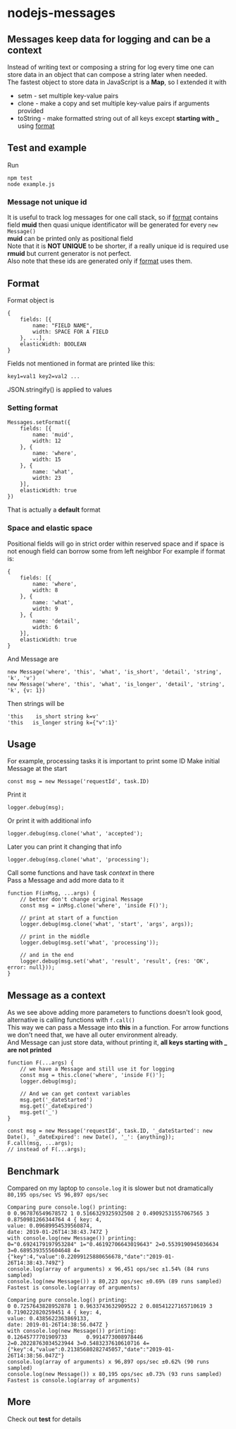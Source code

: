 # nodejs-messages
## Messages keep data for logging and can be a context
Instead of writing text or composing a string for log every time one can store data in an object that can compose a string later when needed.  
The fastest object to store data in JavaScript is a **Map**, so I extended it with
* setm - set multiple key-value pairs
* clone - make a copy and set multiple key-value pairs if arguments provided
* toString - make formatted string out of all keys except **starting with _** using [format](#format)  

## Test and example
Run

    npm test
    node example.js

### Message not unique id
It is useful to track log messages for one call stack, so if [format](#format) contains field **muid** then quasi unique identificator will be generated for every `new Message()`  
**muid** can be printed only as positional field  
Note that it is **NOT UNIQUE** to be shorter, if a really unique id is required use **rmuid** but current generator is not perfect.  
Also note that these ids are generated only if [format](#format) uses them.  

## Format
Format object is

    {
        fields: [{
            name: "FIELD NAME",
            width: SPACE FOR A FIELD
        }, ...],
        elasticWidth: BOOLEAN
    }
    
Fields not mentioned in format are printed like this:

    key1=val1 key2=val2 ...

JSON.stringify() is applied to values

### Setting format

    Messages.setFormat({
        fields: [{
            name: 'muid',
            width: 12
        }, {
            name: 'where',
            width: 15
        }, {
            name: 'what',
            width: 23
        }],
        elasticWidth: true
    })

That is actually a **default** format

### Space and elastic space
Positional fields will go in strict order within reserved space and if space is not enough field can borrow some from left neighbor
For example if format is:

    {
        fields: [{
            name: 'where',
            width: 8
        }, {
            name: 'what',
            width: 9
        }, {
            name: 'detail',
            width: 6
        }],
        elasticWidth: true
    }

And Message are

    new Message('where', 'this', 'what', 'is_short', 'detail', 'string', 'k', 'v')
    new Message('where', 'this', 'what', 'is_longer', 'detail', 'string', 'k', {v: 1})

Then strings will be

    'this    is_short string k=v'
    'this   is_longer string k={"v":1}'

## Usage
For example, processing tasks it is important to print some ID
Make initial Message at the start

    const msg = new Message('requestId', task.ID)

Print it

    logger.debug(msg);

Or print it with additional info

    logger.debug(msg.clone('what', 'accepted');

Later you can print it changing that info

    logger.debug(msg.clone('what', 'processing');

Call some functions and have task *context* in there  
Pass a Message and add more data to it

    function F(inMsg, ...args) {
        // better don't change original Message
        const msg = inMsg.clone('where', 'inside F()');

        // print at start of a function
        logger.debug(msg.clone('what', 'start', 'args', args));

        // print in the middle
        logger.debug(msg.set('what', 'processing'));

        // and in the end
        logger.debug(msg.set('what', 'result', 'result', {res: 'OK', error: null}));
    }

## Message as a context
As we see above adding more parameters to functions doesn't look good, alternative is calling functions with `f.call()`  
This way we can pass a Message into **this** in a function. For arrow functions we don't need that, we have all outer environment already.    
And Message can just store data, without printing it, **all keys starting with _ are not printed**  

    function F(...args) {
        // we have a Message and still use it for logging
        const msg = this.clone('where', 'inside F()');
        logger.debug(msg);

        // And we can get context variables
        msg.get('_dateStarted')
        msg.get('_dateExpired')
        msg.get('_')
    }

    const msg = new Message('requestId', task.ID, '_dateStarted': new Date(), '_dateExpired': new Date(), '_': {anything});
    F.call(msg, ...args);
    // instead of F(...args);

## Benchmark
Compared on my laptop to `console.log` it is slower but not dramatically `80,195 ops/sec VS 96,897 ops/sec`

    Comparing pure console.log() printing:
    0 0.967876549678572 1 0.5166329325932508 2 0.49092531557067565 3 0.8750981266344764 4 { key: 4,
    value: 0.09689954539560874,
    date: 2019-01-26T14:38:43.747Z }
    with console.log(new Message()) printing:
    0="0.6924179197953284" 1="0.46192706643019643" 2=0.5539190945036634 3=0.6895393555604648 4={"key":4,"value":0.22099125880656678,"date":"2019-01-26T14:38:43.749Z"}
    console.log(array of arguments) x 96,451 ops/sec ±1.54% (84 runs sampled)
    console.log(new Message()) x 80,223 ops/sec ±0.69% (89 runs sampled)
    Fastest is console.log(array of arguments)

    Comparing pure console.log() printing:
    0 0.7257643828952878 1 0.9633743632909522 2 0.08541227165710619 3 0.7190222820259451 4 { key: 4,
    value: 0.4385622363869133,
    date: 2019-01-26T14:38:56.047Z }
    with console.log(new Message()) printing:
    0.12645777701909733      0.9914773008978446        2=0.20228763034523944 3=0.5483237610610716 4={"key":4,"value":0.21385680282745057,"date":"2019-01-26T14:38:56.047Z"}
    console.log(array of arguments) x 96,897 ops/sec ±0.62% (90 runs sampled)
    console.log(new Message()) x 80,195 ops/sec ±0.73% (93 runs sampled)
    Fastest is console.log(array of arguments)

## More

Check out **test** for details
